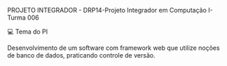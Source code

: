 PROJETO INTEGRADOR - DRP14-Projeto Integrador em Computação I-Turma 006

💻 Tema do PI

Desenvolvimento de um software com framework web que utilize noções de banco de dados, praticando controle de versão.
